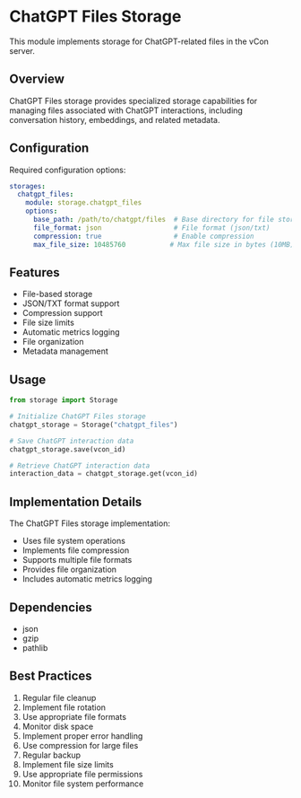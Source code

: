 # ChatGPT Files Storage

This module implements storage for ChatGPT-related files in the vCon server.

## Overview

ChatGPT Files storage provides specialized storage capabilities for managing files associated with ChatGPT interactions, including conversation history, embeddings, and related metadata.

## Configuration

Required configuration options:

```yaml
storages:
  chatgpt_files:
    module: storage.chatgpt_files
    options:
      base_path: /path/to/chatgpt/files  # Base directory for file storage
      file_format: json                  # File format (json/txt)
      compression: true                  # Enable compression
      max_file_size: 10485760           # Max file size in bytes (10MB)
```

## Features

- File-based storage
- JSON/TXT format support
- Compression support
- File size limits
- Automatic metrics logging
- File organization
- Metadata management

## Usage

```python
from storage import Storage

# Initialize ChatGPT Files storage
chatgpt_storage = Storage("chatgpt_files")

# Save ChatGPT interaction data
chatgpt_storage.save(vcon_id)

# Retrieve ChatGPT interaction data
interaction_data = chatgpt_storage.get(vcon_id)
```

## Implementation Details

The ChatGPT Files storage implementation:
- Uses file system operations
- Implements file compression
- Supports multiple file formats
- Provides file organization
- Includes automatic metrics logging

## Dependencies

- json
- gzip
- pathlib

## Best Practices

1. Regular file cleanup
2. Implement file rotation
3. Use appropriate file formats
4. Monitor disk space
5. Implement proper error handling
6. Use compression for large files
7. Regular backup
8. Implement file size limits
9. Use appropriate file permissions
10. Monitor file system performance 